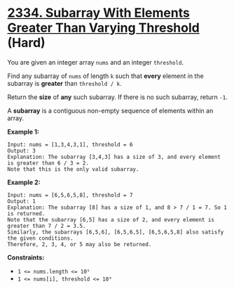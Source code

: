 # [2334. Subarray With Elements Greater Than Varying Threshold][link] (Hard)

[link]: https://leetcode.com/problems/subarray-with-elements-greater-than-varying-threshold/

You are given an integer array `nums` and an integer `threshold`.

Find any subarray of `nums` of length `k` such that **every** element in the subarray is **greater**
than `threshold / k`.

Return the **size** of **any** such subarray. If there is no such subarray, return `-1`.

A **subarray** is a contiguous non-empty sequence of elements within an array.

**Example 1:**

```
Input: nums = [1,3,4,3,1], threshold = 6
Output: 3
Explanation: The subarray [3,4,3] has a size of 3, and every element is greater than 6 / 3 = 2.
Note that this is the only valid subarray.
```

**Example 2:**

```
Input: nums = [6,5,6,5,8], threshold = 7
Output: 1
Explanation: The subarray [8] has a size of 1, and 8 > 7 / 1 = 7. So 1 is returned.
Note that the subarray [6,5] has a size of 2, and every element is greater than 7 / 2 = 3.5.
Similarly, the subarrays [6,5,6], [6,5,6,5], [6,5,6,5,8] also satisfy the given conditions.
Therefore, 2, 3, 4, or 5 may also be returned.
```

**Constraints:**

- `1 <= nums.length <= 10⁵`
- `1 <= nums[i], threshold <= 10⁹`
